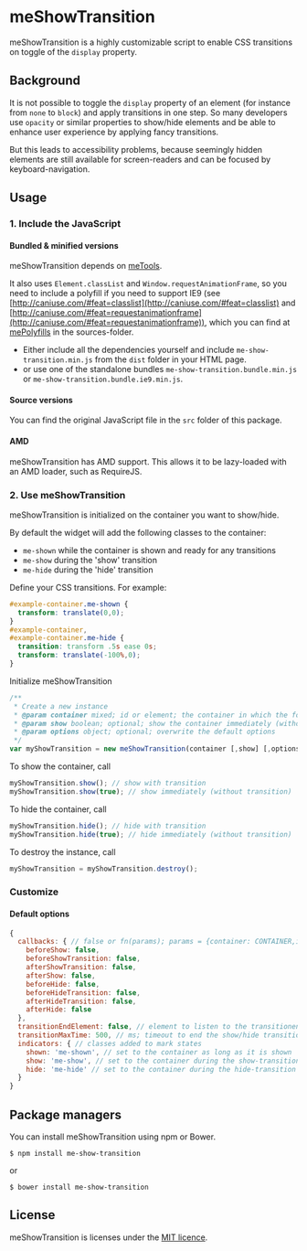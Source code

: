 # meShowTransition #

meShowTransition is a highly customizable script to enable CSS transitions on toggle of the `display` property.

## Background ##
It is not possible to toggle the `display` property of an element (for instance from `none` to `block`) and apply transitions in one step.
So many developers use `opacity` or similar properties to show/hide elements and be able to enhance user experience by applying fancy transitions.

But this leads to accessibility problems, because seemingly hidden elements are still available for screen-readers and can be focused by keyboard-navigation.

## Usage ##

### 1. Include the JavaScript ###
#### Bundled & minified versions ####

meShowTransition depends on [meTools](https://github.com/meibegger/me-tools).

It also uses `Element.classList` and `Window.requestAnimationFrame`, so you need to include a polyfill if you need to support IE9 (see [http://caniuse.com/#feat=classlist](http://caniuse.com/#feat=classlist) and [http://caniuse.com/#feat=requestanimationframe](http://caniuse.com/#feat=requestanimationframe)), which you can find at [mePolyfills](https://github.com/meibegger/me-polyfills) in the sources-folder.

- Either include all the dependencies yourself and include `me-show-transition.min.js` from the `dist` folder in your HTML page.
- or use one of the standalone bundles `me-show-transition.bundle.min.js` or `me-show-transition.bundle.ie9.min.js`.

#### Source versions ####
You can find the original JavaScript file in the `src` folder of this package.

#### AMD ####
meShowTransition has AMD support. This allows it to be lazy-loaded with an AMD loader, such as RequireJS.

### 2. Use meShowTransition ###

meShowTransition is initialized on the container you want to show/hide.

By default the widget will add the following classes to the container:

- `me-shown` while the container is shown and ready for any transitions
- `me-show` during the 'show' transition
- `me-hide` during the 'hide' transition

Define your CSS transitions. For example:

```css
#example-container.me-shown {
  transform: translate(0,0);
}
#example-container,
#example-container.me-hide {
  transition: transform .5s ease 0s;
  transform: translate(-100%,0);
}
```

Initialize meShowTransition

```javascript
/**
 * Create a new instance
 * @param container mixed; id or element; the container in which the focus should be maintained
 * @param show boolean; optional; show the container immediately (without transitions) onInit; default is false
 * @param options object; optional; overwrite the default options
 */
var myShowTransition = new meShowTransition(container [,show] [,options])
```

To show the container, call

```javascript
myShowTransition.show(); // show with transition
myShowTransition.show(true); // show immediately (without transition)
```

To hide the container, call

```javascript
myShowTransition.hide(); // hide with transition
myShowTransition.hide(true); // hide immediately (without transition)
```

To destroy the instance, call
 
```javascript
myShowTransition = myShowTransition.destroy();
```

### Customize ###

#### Default options ####

```javascript
{
  callbacks: { // false or fn(params); params = {container: CONTAINER,immediate:BOOL (immediate show/hide call - no transition)}
    beforeShow: false,
    beforeShowTransition: false,
    afterShowTransition: false,
    afterShow: false,
    beforeHide: false,
    beforeHideTransition: false,
    afterHideTransition: false,
    afterHide: false
  },
  transitionEndElement: false, // element to listen to the transitionend event on (default is the container); use this if you use transitions on more than 1 element on show/hide to define the element which ends the transitions
  transitionMaxTime: 500, // ms; timeout to end the show/hide transition states in case the transitionEnd event doesn't fire; set to 0 to not support transition
  indicators: { // classes added to mark states
    shown: 'me-shown', // set to the container as long as it is shown
    show: 'me-show', // set to the container during the show-transition
    hide: 'me-hide' // set to the container during the hide-transition
  }
}
```

## Package managers ##
You can install meShowTransition using npm or Bower.

```
$ npm install me-show-transition
```

or

```
$ bower install me-show-transition
```

## License ##
meShowTransition is licenses under the [MIT licence](https://opensource.org/licenses/MIT).